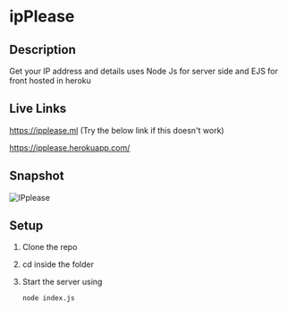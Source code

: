# ipPlease

## Description
Get your IP address and details uses Node Js for server side and EJS for front hosted in heroku

## Live Links
https://ipplease.ml (Try the below link if this doesn't work)

https://ipplease.herokuapp.com/

## Snapshot
![IPplease](https://ik.imagekit.io/zatkf9sf1/Screenshot__48__vSmUrTrNp.png?ik-sdk-version=javascript-1.4.3&updatedAt=1652753224383)

## Setup
1. Clone the repo

2. cd inside the folder

3. Start the server using 

       node index.js

